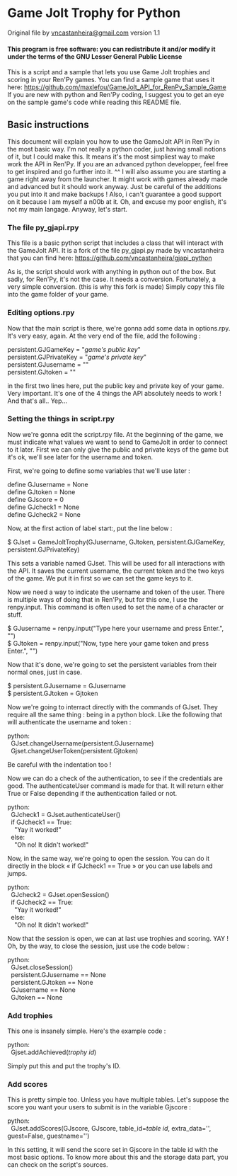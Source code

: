 # Game Jolt Trophy for Python

Original file by vncastanheira@gmail.com
version 1.1

#### This program is free software: you can redistribute it and/or modify it under the terms of the GNU Lesser General Public License

This is a script and a sample that lets you use Game Jolt trophies and scoring in your Ren'Py games.
You can find a sample game that uses it here: https://github.com/maxlefou/GameJolt_API_for_RenPy_Sample_Game If you are new with python and Ren'Py coding, I suggest you to get an eye on the sample game's code while reading this README file.

## Basic instructions
This document will explain you how to use the GameJolt API in Ren'Py in the most basic way. I'm not really a python coder, just having small notions of it, but I could make this. It means it's the most simpliest way to make work the API in Ren'Py. If you are an advanced python developper, feel free to get inspired and go further into it. ^^
I will also assume you are starting a game right away from the launcher. It might work with games already made and advanced but it should work anyway. Just be careful of the additions you put into it and make backups !
Also, i can't guarantee a good support on it because I am myself a n00b at it. Oh, and excuse my poor english, it's not my main langage.
Anyway, let's start.

### The file py_gjapi.rpy
This file is a basic python script that includes a class that will interact with the GameJolt API. It is a fork of the file py_gjapi.py made by vncastanheira that you can find here: https://github.com/vncastanheira/gjapi_python

As is, the script should work with anything in python out of the box. But sadly, for Ren'Py, it's not the case. It needs a conversion. Fortunately, a very simple conversion. (this is why this fork is made) 
Simply copy this file into the game folder of your game.

### Editing options.rpy
Now that the main script is there, we're gonna add some data in options.rpy. It's very easy, again. At the very end of the file, add the following :

persistent.GJGameKey = "<i>game's public key</i>"<br>
persistent.GJPrivateKey = "<i>game's private key</i>"<br>
persistent.GJusername = ""<br>
persistent.GJtoken = ""

in the first two lines here, put the public key and private key of your game. Very important. It's one of the 4 things the API absolutely needs to work !
And that's all.. Yep…

### Setting the things in script.rpy
Now we're gonna edit the script.rpy file.
At the beginning of the game, we must indicate what values we want to send to GameJolt in order to connect to it later. First we can only give the public and private keys of the game but it's ok, we'll see later for the username and token.

First, we're going to define some variables that we'll use later :

define GJusername = None<br>
define GJtoken = None<br>
define GJscore = 0<br>
define GJcheck1 = None<br>
define GJcheck2 = None

Now, at the first action of label start:, put the line below :

$ GJset = GameJoltTrophy(GJusername, GJtoken, persistent.GJGameKey, persistent.GJPrivateKey)

This sets a variable named GJset. This will be used for all interactions with the API. It saves the current username, the current token and the two keys of the game. We put it in first so we can set the game keys to it.

Now we need a way to indicate the username and token of the user. There is multiple ways of doing that in Ren'Py, but for this one, I use the renpy.input. This command is often used to set the name of a character or stuff.

$ GJusername = renpy.input("Type here your username and press Enter.", "")<br>
$ GJtoken = renpy.input("Now, type here your game token and press Enter.", "")

Now that it's done, we're going to set the persistent variables from their normal ones, just in case.

$ persistent.GJusername = GJusername<br>
$ persistent.GJtoken = Gjtoken

Now we're going to interract directly with the commands of GJset. They require all the same thing : being in a python block. Like the following that will authenticate the username and token :

python:<br>
&nbsp;&nbsp;GJset.changeUsername(persistent.GJusername)<br>
&nbsp;&nbsp;Gjset.changeUserToken(persistent.Gjtoken)

Be careful with the indentation too !

Now we can do a check of the authentication, to see if the credentials are good. The authenticateUser command is made for that. It will return either True or False depending if the authentication failed or not.

python:<br>
&nbsp;&nbsp;GJcheck1 = GJset.authenticateUser()<br>
&nbsp;&nbsp;if GJcheck1 == True:<br>
&nbsp;&nbsp;&nbsp;&nbsp;"Yay it worked!"<br>
&nbsp;&nbsp;else:<br>
&nbsp;&nbsp;&nbsp;&nbsp;"Oh no! It didn't worked!"
    
Now, in the same way, we're going to open the session. You can do it directly in the block « if GJcheck1 == True » or you can use labels and jumps.

python:<br>
&nbsp;&nbsp;GJcheck2 = GJset.openSession()<br>
&nbsp;&nbsp;if GJcheck2 == True:<br>
&nbsp;&nbsp;&nbsp;&nbsp;"Yay it worked!"<br>
&nbsp;&nbsp;else:<br>
&nbsp;&nbsp;&nbsp;&nbsp;"Oh no! It didn't worked!"

Now that the session is open, we can at last use trophies and scoring. YAY ! Oh, by the way, to close the session, just use the code below :

python:<br>
&nbsp;&nbsp;GJset.closeSession()<br>
&nbsp;&nbsp;persistent.GJusername == None<br>
&nbsp;&nbsp;persistent.GJtoken == None<br>
&nbsp;&nbsp;GJusername == None<br>
&nbsp;&nbsp;GJtoken == None

### Add trophies
This one is insanely simple. Here's the example code :

python:<br>
&nbsp;&nbsp;Gjset.addAchieved(<i>trophy id</i>)

Simply put this and put the trophy's ID.

### Add scores
This is pretty simple too. Unless you have multiple tables. Let's suppose the score you want your users to submit is in the variable Gjscore :

python:<br>
&nbsp;&nbsp;GJset.addScores(GJscore, GJscore, table_id=<i>table id</i>, extra_data='', guest=False, guestname='')

In this setting, it will send the score set in Gjscore in the table id with the most basic options. To know more about this and the storage data part, you can check on the script's sources.
